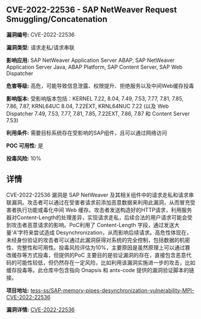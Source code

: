 ## CVE-2022-22536 - SAP NetWeaver Request Smuggling/Concatenation

**漏洞编号:** CVE-2022-22536

**漏洞类型:** 请求走私/请求串联

**影响应用:** SAP NetWeaver Application Server ABAP, SAP NetWeaver Application Server Java, ABAP Platform, SAP Content Server, SAP Web Dispatcher

**危害等级:** 高危，可能导致信息泄露、权限提升、拒绝服务以及中间Web缓存投毒

**影响版本:** 受影响版本包括：KERNEL 7.22, 8.04, 7.49, 7.53, 7.77, 7.81, 7.85, 7.86, 7.87, KRNL64UC 8.04, 7.22EXT, KRNL64NUC 7.22 (以及 Web Dispatcher 7.49, 7.53, 7.77, 7.81, 7.85, 7.22EXT, 7.86, 7.87 和 Content Server 7.53)

**利用条件:** 需要目标系统存在受影响的SAP组件，且可以通过网络访问

**POC 可用性:** 是

**投毒风险:** 10%

## 详情

CVE-2022-22536 漏洞是 SAP NetWeaver 及其相关组件中的请求走私和请求串联漏洞。攻击者可以通过在受害者请求前添加恶意数据来利用此漏洞，从而冒充受害者执行功能或毒化中间 Web 缓存。攻击者发送构造好的HTTP请求，利用服务器对Content-Length的处理差异，实现请求走私，后续合法的用户请求可能会受到攻击者恶意请求的影响。PoC利用了 Content-Length 字段，通过发送大量'A'字符来尝试造成 Desynchronization，从而影响后续请求。高危性体现在，未经身份验证的攻击者可以通过此漏洞获得对系统的完全控制，包括数据的机密性、完整性和可用性。投毒风险评估为10%，主要原因是虽然原理上可以通过篡改缓存等方式投毒，但提供的PoC 主要目的是验证漏洞的存在，直接包含恶意代码的可能性较低，但仍然存在一定风险，比如利用该漏洞实施进一步的攻击，比如缓存投毒等。此仓库中包含指向 Onapsis 和 antx-code 提供的漏洞验证脚本的链接。

**项目地址:** [tess-ss/SAP-memory-pipes-desynchronization-vulnerability-MPI-CVE-2022-22536](https://github.com/tess-ss/SAP-memory-pipes-desynchronization-vulnerability-MPI-CVE-2022-22536)

**漏洞详情:** [CVE-2022-22536](https://nvd.nist.gov/vuln/detail/CVE-2022-22536)